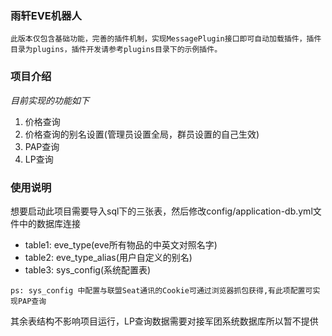 ### 雨轩EVE机器人
`此版本仅包含基础功能，完善的插件机制，实现MessagePlugin接口即可自动加载插件，插件目录为plugins，插件开发请参考plugins目录下的示例插件。`
### 项目介绍
*目前实现的功能如下*
1. 价格查询
2. 价格查询的别名设置(管理员设置全局，群员设置的自己生效)
3. PAP查询
4. LP查询
### 使用说明
想要启动此项目需要导入sql下的三张表，然后修改config/application-db.yml文件中的数据库连接
- table1: eve_type(eve所有物品的中英文对照名字)
- table2: eve_type_alias(用户自定义的别名)
- table3: sys_config(系统配置表)

`ps: sys_config 中配置与联盟Seat通讯的Cookie可通过浏览器抓包获得,有此项配置可实现PAP查询`

其余表结构不影响项目运行，LP查询数据需要对接军团系统数据库所以暂不提供
